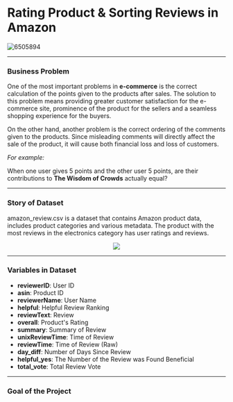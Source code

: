 # Rating Product & Sorting Reviews in Amazon  
![6505894](https://user-images.githubusercontent.com/95078183/224841001-b28ebb49-ba17-40a3-a39d-9d6d4fc4eeba.jpg)

---
### **Business Problem**

One of the most important problems in **e-commerce** is the correct calculation of the points given to the products after sales. The solution to this problem means providing greater customer satisfaction for the e-commerce site, prominence of the product for the sellers and a seamless shopping experience for the buyers.

On the other hand, another problem is the correct ordering of the comments given to the products. Since misleading comments will directly affect the sale of the product, it will cause both financial loss and loss of customers.

*For example:*

When one user gives 5 points and the other user 5 points, are their contributions to **The Wisdom of Crowds** actually equal?

---
### **Story of Dataset**
amazon_review.csv is a dataset that contains Amazon product data, includes product categories and various metadata. The product with the most reviews in the electronics category has user ratings and reviews.

    
<p align="center">
  <img src= "https://user-images.githubusercontent.com/95078183/224845474-5e0f32ce-dbe0-4298-8152-ba74f6ea7c44.png" />
</p>

---

### **Variables in Dataset**

- **reviewerID**: User ID
- **asin**: Product ID
- **reviewerName**: User Name 
- **helpful**: Helpful Review Ranking
- **reviewText**: Review
- **overall**: Product's Rating
- **summary**: Summary of Review
- **unixReviewTime**: Time of Review
- **reviewTime**: Time of Review (Raw)
- **day_diff**: Number of Days Since Review
- **helpful_yes**: The Number of the Review was Found Beneficial
- **total_vote**: Total Review Vote
---
### **Goal of the Project**


<p align="left">
  <img src="" />
</p>

<p align="right">
  <img src="" Target Output />
</p>

